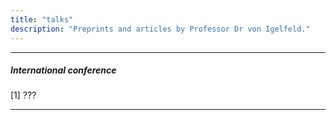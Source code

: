 ```yaml
---
title: "talks"
description: "Preprints and articles by Professor Dr von Igelfeld."
---
```


---

##### International conference
[1] ???

---